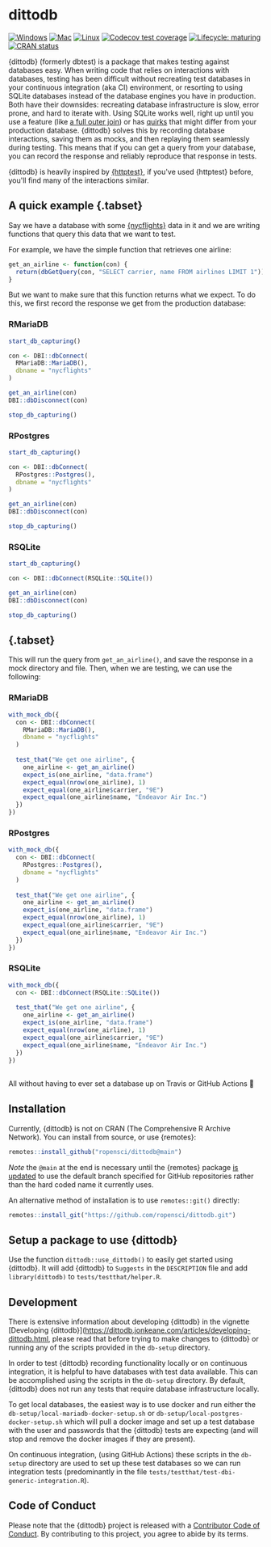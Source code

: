 # dittodb
<!-- badges: start -->
[![Windows](https://github.com/ropensci/dittodb/workflows/check-windows/badge.svg)](https://github.com/ropensci/dittodb/actions?workflow=check-windows)
[![Mac](https://github.com/ropensci/dittodb/workflows/check-mac/badge.svg)](https://github.com/ropensci/dittodb/actions?workflow=check-mac)
[![Linux](https://github.com/ropensci/dittodb/workflows/check-linux-ubuntu/badge.svg)](https://github.com/ropensci/dittodb/actions?workflow=check-linux-ubuntu)
[![Codecov test coverage](https://codecov.io/gh/ropensci/dittodb/branch/main/graph/badge.svg)](https://codecov.io/gh/ropensci/dittodb?branch=main)
[![Lifecycle: maturing](https://img.shields.io/badge/lifecycle-maturing-blue.svg)](https://www.tidyverse.org/lifecycle/#maturing)
[![CRAN status](https://www.r-pkg.org/badges/version/dittodb)](https://CRAN.R-project.org/package=dittodb)
<!-- badges: end -->


{dittodb} (formerly dbtest) is a package that makes testing against databases easy. When writing code that relies on interactions with databases, testing has been difficult without recreating test databases in your continuous integration (aka CI) environment, or resorting to using SQLite databases instead of the database engines you have in production. Both have their downsides: recreating database infrastructure is slow, error prone, and hard to iterate with. Using SQLite works well, right up until you use a feature (like [a full outer join](https://www.sqlite.org/omitted.html)) or has [quirks](https://www.sqlite.org/quirks.html) that might differ from your production database. {dittodb} solves this by recording database interactions, saving them as mocks, and then replaying them seamlessly during testing. This means that if you can get a query from your database, you can record the response and reliably reproduce that response in tests.

{dittodb} is heavily inspired by [{httptest}](https://CRAN.R-project.org/package=httptest), if you've used {httptest} before, you'll find many of the interactions similar.

## A quick example {.tabset}
Say we have a database with some [{nycflights}](https://CRAN.R-project.org/package=nycflights13) data in it and we are writing functions that query this data that we want to test. 

For example, we have the simple function that retrieves one airline:

```r
get_an_airline <- function(con) {
  return(dbGetQuery(con, "SELECT carrier, name FROM airlines LIMIT 1"))
}

```

But we want to make sure that this function returns what we expect. To do this, we first record the response we get from the production database:

### RMariaDB
```r
start_db_capturing()

con <- DBI::dbConnect(
  RMariaDB::MariaDB(),
  dbname = "nycflights"
)

get_an_airline(con)
DBI::dbDisconnect(con)

stop_db_capturing()
```

### RPostgres
```r
start_db_capturing()

con <- DBI::dbConnect(
  RPostgres::Postgres(),
  dbname = "nycflights"
)

get_an_airline(con)
DBI::dbDisconnect(con)

stop_db_capturing()
```

### RSQLite
```r
start_db_capturing()

con <- DBI::dbConnect(RSQLite::SQLite())

get_an_airline(con)
DBI::dbDisconnect(con)

stop_db_capturing()
```

## {.tabset}

This will run the query from `get_an_airline()`, and save the response in a mock directory and file. Then, when we are testing, we can use the following:


### RMariaDB
```r
with_mock_db({
  con <- DBI::dbConnect(
    RMariaDB::MariaDB(),
    dbname = "nycflights"
  )
  
  test_that("We get one airline", {
    one_airline <- get_an_airline()
    expect_is(one_airline, "data.frame")
    expect_equal(nrow(one_airline), 1)
    expect_equal(one_airline$carrier, "9E")
    expect_equal(one_airline$name, "Endeavor Air Inc.")
  })
})
```

### RPostgres
```r
with_mock_db({
  con <- DBI::dbConnect(
    RPostgres::Postgres(),
    dbname = "nycflights"
  )
  
  test_that("We get one airline", {
    one_airline <- get_an_airline()
    expect_is(one_airline, "data.frame")
    expect_equal(nrow(one_airline), 1)
    expect_equal(one_airline$carrier, "9E")
    expect_equal(one_airline$name, "Endeavor Air Inc.")
  })
})
```

### RSQLite
```r
with_mock_db({
  con <- DBI::dbConnect(RSQLite::SQLite())
  
  test_that("We get one airline", {
    one_airline <- get_an_airline()
    expect_is(one_airline, "data.frame")
    expect_equal(nrow(one_airline), 1)
    expect_equal(one_airline$carrier, "9E")
    expect_equal(one_airline$name, "Endeavor Air Inc.")
  })
})
```

##

All without having to ever set a database up on Travis or GitHub Actions 🎉

## Installation
Currently, {dittodb} is not on CRAN (The Comprehensive R Archive Network). You can install from source, or use {remotes}:

```r
remotes::install_github("ropensci/dittodb@main")
```

_Note_ the `@main` at the end is necessary until the {remotes} package [is updated](https://github.com/r-lib/remotes/issues/508) to use the default branch specified for GitHub repositories rather than the hard coded name it currently uses.

An alternative method of installation is to use `remotes::git()` directly:

```r
remotes::install_git("https://github.com/ropensci/dittodb.git")
```

## Setup a package to use {dittodb}
Use the function `dittodb::use_dittodb()` to easily get started using {dittodb}. It will add {dittodb} to `Suggests` in the `DESCRIPTION` file and add `library(dittodb)` to `tests/testthat/helper.R`.

## Development
There is extensive information about developing {dittodb} in the vignette [Developing {dittodb}](https://dittodb.jonkeane.com/articles/developing-dittodb.html, please read that before trying to make changes to {dittodb} or running any of the scripts provided in the `db-setup` directory.

In order to test {dittodb} recording functionality locally or on continuous integration, it is helpful to have databases with test data available. This can be accomplished using the scripts in the `db-setup` directory. By default, {dittodb} does not run any tests that require database infrastructure locally.

To get local databases, the easiest way is to use docker and run either the `db-setup/local-mariadb-docker-setup.sh` or `db-setup/local-postgres-docker-setup.sh` which will pull a docker image and set up a test database with the user and passwords that the {dittodb} tests are expecting (and will stop and remove the docker images if they are present). 

On continuous integration, (using GitHub Actions) these scripts in the `db-setup` directory are used to set up these test databases so we can run integration tests (predominantly in the file `tests/testthat/test-dbi-generic-integration.R`).

## Code of Conduct

Please note that the {dittodb} project is released with a [Contributor Code of Conduct](https://dittodb.jonkeane.com/CODE_OF_CONDUCT). By contributing to this project, you agree to abide by its terms.
